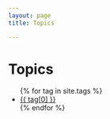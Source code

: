 ```yaml
---
layout: page
title: Topics 

---
```


<div class="page-content wc-container">
	<div class="post">
		<h1>Topics</h1>  
		<ul>
			{% for tag in site.tags %}
			<li><a href="{{site.baseurl}}/tag/{{ tag[0] }}">{{ tag[0] }}</a></li>
			{% endfor %}
		</ul>
	</div>
</div>